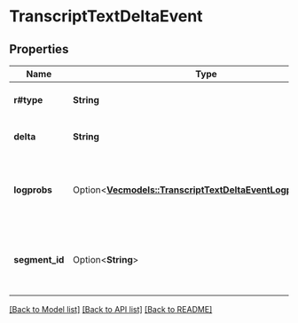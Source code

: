 # TranscriptTextDeltaEvent

## Properties

Name | Type | Description | Notes
------------ | ------------- | ------------- | -------------
**r#type** | **String** | The type of the event. Always `transcript.text.delta`.  | 
**delta** | **String** | The text delta that was additionally transcribed.  | 
**logprobs** | Option<[**Vec<models::TranscriptTextDeltaEventLogprobsInner>**](TranscriptTextDeltaEvent_logprobs_inner.md)> | The log probabilities of the delta. Only included if you [create a transcription](https://platform.openai.com/docs/api-reference/audio/create-transcription) with the `include[]` parameter set to `logprobs`.  | [optional]
**segment_id** | Option<**String**> | Identifier of the diarized segment that this delta belongs to. Only present when using `gpt-4o-transcribe-diarize`.  | [optional]

[[Back to Model list]](../README.md#documentation-for-models) [[Back to API list]](../README.md#documentation-for-api-endpoints) [[Back to README]](../README.md)


